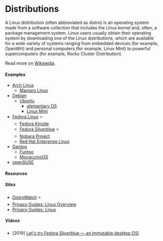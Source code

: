 # Distributions

A Linux distribution (often abbreviated as distro) is an operating system made from a software collection that includes the Linux kernel and, often, a package management system. Linux users usually obtain their operating system by downloading one of the Linux distributions, which are available for a wide variety of systems ranging from embedded devices (for example, OpenWrt) and personal computers (for example, Linux Mint) to powerful supercomputers (for example, Rocks Cluster Distribution).

Read more on [Wikipedia](https://en.wikipedia.org/wiki/Linux_distribution).

#### Examples
- [Arch Linux](https://archlinux.org)
  - [Manjaro Linux](https://manjaro.org)
- [Debian](https://www.debian.org)
  - [Ubuntu](https://ubuntu.com)
    - [elementary OS](https://elementary.io)
    - [Linux Mint](https://linuxmint.com)
- [Fedora Linux](https://getfedora.org) ⭐
  - [Fedora Kinoite](https://kinoite.fedoraproject.org)
  - [Fedora Silverblue](https://silverblue.fedoraproject.org) ⭐
  - [Nobara Project](https://nobaraproject.org)
  - [Red Hat Enterprise Linux](https://redhat.com/rhel)
- [Gentoo](https://www.gentoo.org)
  - [Funtoo](https://www.funtoo.org)
  - [MocaccinoOS](https://www.mocaccino.org)
- [openSUSE](https://www.opensuse.org)

#### Resources

##### Sites
- [DistroWatch](https://distrowatch.com) ⭐
- [Privacy Guides: Linux Overview](https://www.privacyguides.org/linux-desktop/overview)
- [Privacy Guides: Linux](https://www.privacyguides.org/linux-desktop)

##### Videos
- \[2019\] [Let's try Fedora Silverblue — an immutable desktop OS!](https://www.youtube.com/watch?v=-hpV5l-gJnQ)
